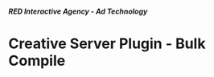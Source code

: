 ##### RED Interactive Agency - Ad Technology

Creative Server Plugin - Bulk Compile
===============


